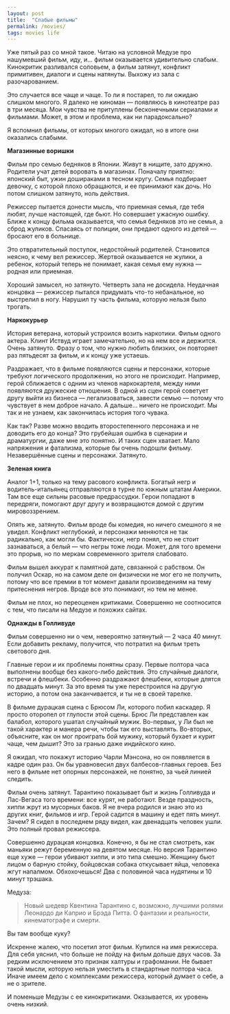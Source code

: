 ```yaml
---
layout: post
title:  "Слабые фильмы"
permalink: /movies/
tags: movies life
---
```


Уже пятый раз со мной такое. Читаю на условной Медузе про нашумевший фильм, иду,
и... фильм оказывается удивительно слабым. Кинокритик разливался соловьем, а
фильм затянут, конфликт примитивен, диалоги и сцены натянуты. Выхожу из зала с
разочарованием.

Это случается все чаще и чаще. То ли я постарел, то ли ожидаю слишком многого. Я
далеко не киноман — появляюсь в кинотеатре раз в три месяца. Мои чувства не
притуплены бесконечными сериалами и фильмами. Может, в этом и проблема, как ни
парадоксально?

Я вспомнил фильмы, от которых многого ожидал, но в итоге они оказались слабыми.

**Магазинные воришки**

Фильм про семью бедняков в Японии. Живут в нищите, зато дружно. Родители учат
детей воровать в магазинах. Поначалу приятно: японский быт, ужин дошираками в
тесном кругу. Семья подбирает девочку, с которой плохо обращаются, и ее
принимают как дочь. Но потом слишком затянуто, ноль действия.

<!-- more -->

Режиссер пытается донести мысль, что приемная семья, где тебя любят, лучше
настоящей, где бьют. Но совершает ужасную ошибку. Ближе к концу фильма
оказывается, что семья бедняков это не семья, а сброд жуликов. Спасаясь от
полиции, они предают одного из детей — бросают его в больнице.

Это отвратительный поступок, недостойный родителей. Становится неясно, к чему
вел режиссер. Жертвой оказывается не жулики, а ребенок, который теперь не
понимает, какая семья ему нужна — родная или приемная.

Хороший замысел, но затянуто. Четверть зала не досидела. Неудачная концовка —
режиссер пытался придумать что-то небанальное, но выстрелил в ногу. Нарушил ту
часть фильма, которую нельзя было трогать.

**Наркокурьер**

История ветерана, который устроился возить наркотики. Фильм одного актера. Клинт
Иствуд играет замечательно, но на нем все и держится. Очень затянуто. Фразу о
том, что нужно любить близких, он повторяет раз пятьдесят за фильм, и к концу
уже устаешь.

Раздражает, что в фильме появляются сцены и персонажи, которые требуют
логического продолжения, но этого не происходит. Например, герой сближается с
одним из членов наркокартеля, между ними появляются дружеские отношения. В одной
из сцен герой советует другу выйти из бизнеса — легализоваться, завести семью —
потому что чувствует в нем доброе начало. А дальше... ничего не происходит. Мы
так и не узнаем, как закончилась история того чувака.

Как так? Разве можно вводить второстепенного персонажа и не доводить его до
конца? Это грубейшая ошибка в сценарии и драматургии, даже мне это понятно. И
таких сцен хватает. Мало напряжения и фатализма, которые бы очень подошли
фильму. Незавершённые сцены и персонажи. Затянуто.

**Зеленая книга**

Аналог 1+1, только на тему расового конфликта. Богатый негр и водитель-итальянец
отправляются в турне по южным штатам Америки. Там все еще сильны расовые
предрассудки. Герои попадают в передряги, помогают друг другу и возвращаются
домой с другим мировоззрением.

Опять же, затянуто. Фильм вроде бы комедия, но ничего смешного я не
увидел. Конфликт неглубокий, и персонажи меняются не так радикально, как могли
бы. Фактически, негр понял, что не стоит зазнаваться, а белый — что негры тоже
люди. Может, для того времени это прорыв, но по меркам современного зрителя
слабовато.

Фильм вышел аккурат к памятной дате, связанной с рабством. Он получил Оскар, но
на самом деле он физически не мог его не получить, потому что все премии в тот
момент давали произведениям на тему притеснения негров. Вроде все это понимают,
но тем не менее.

Фильм не плох, но переоценен критиками. Совершенно не соотносится с тем, что
писали на Медузе и похожих сайтах.

**Однажды в Голливуде**

Фильм совершенно ни о чем, невероятно затянутый — 2 часа 40 минут. Если добавить
рекламу, получится, что потратил на фильм треть светового дня.

Главные герои и их проблемы понятны сразу. Первые полтора часа выполнены вообще
без какого-либо действия. Это случайные диалоги, встречи и флешбеки. Особенно
раздражают флешбеки, которые длятся по двадцать минут. За это время ты уже
перестроился на другую историю, а потом она заканчивается, и ты не в своей
тарелке.

В фильме дурацкая сцена с Брюсом Ли, которого побил каскадер. Я просто оторопел
от глупости этой сцены. Брюс Ли представлен как балабол, которого ушатал
случайный мужик. Во-первых, у Ли был не такой характер и манера речи, чтобы так
его выставлять. Во-вторых, объясните, как он мог проиграть бой мужику, который
бухает и курит чаще, чем дышит? Это за гранью даже индийского кино.

Я ожидал, что покажут историю Чарли Мэнсона, но он появляется в кадре один
раз. Он бы уравновесил двух балбесов-главных героев. Без него в фильме нет
опорных персонажей, не понятно, за чьей линией следить.

Фильм очень затянут. Тарантино показывает быт и жизнь Голливуда и Лас-Вегаса
того времени: все курят, не работают. Везде праздность, хиппи жрут из мусорных
баков. Я не вчера родился и знаю это из других книг, фильмов и игр. Герой
садится в машину и едет пять минут. Зачем? Я сидел в последнем ряду видел, как
двенадцать человек ушли. Это полный провал режиссера.

Совершенно дурацкая концовка. Конечно, я бы не стал смотреть, как маньяки режут
беременную на девятом месяце. Но версия Тарантино еще хуже — герои убивают
хиппи, и это типа смешно. Женщину бьют лицом о барную стойку, бойцовская собака
откусывает яйца, человека жгут напалмом. Обхохочешься! Два с половиной часа
нудятины и 10 минут трэшака.

Медуза:

> Новый шедевр Квентина Тарантино с, возможно, лучшими ролями Леонардо ди Каприо
> и Брэда Питта. О фантазии и реальности, кинематографе и смерти.

Вы там вообще куку?

Искренне жалею, что посетил этот фильм. Купился на имя режиссера. Для себя
уяснил, что больше не пойду на фильм дольше двух часов. За редким исключением
это признак халтуры и графомании. Не бывает такой мысли, которую нельзя уместить
в стандартные полтора часа. Иначе имеем дело с комплексами режиссера, который
думает о себе, а не о зрителе.

И поменьше Медузы с ее кинокритиками. Оказывается, их уровень очень низкий.
